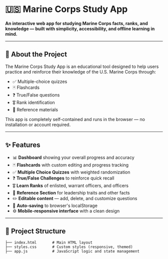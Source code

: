 # 🇺🇸 Marine Corps Study App

**An interactive web app for studying Marine Corps facts, ranks, and knowledge — built with simplicity, accessibility, and offline learning in mind.**

---

## 🔰 About the Project

The Marine Corps Study App is an educational tool designed to help users practice and reinforce their knowledge of the U.S. Marine Corps through:
- ✅ Multiple-choice quizzes
- 🃏 Flashcards
- ❓ True/False questions
- 🎖️ Rank identification
- 📖 Reference materials

This app is completely self-contained and runs in the browser — no installation or account required.

---

## ✨ Features

- 📊 **Dashboard** showing your overall progress and accuracy
- 🃏 **Flashcards** with custom editing and progress tracking
- ✅ **Multiple Choice Quizzes** with weighted randomization
- ❓ **True/False Challenges** to reinforce quick recall
- 🎖️ **Learn Ranks** of enlisted, warrant officers, and officers
- 📖 **Reference Section** for leadership traits and other facts
- ✏️ **Editable content** — add, delete, and customize questions
- 💾 **Auto-saving** to browser's localStorage
- ⚙️ **Mobile-responsive interface** with a clean design

---

## 📂 Project Structure

```text
├── index.html       # Main HTML layout
├── styles.css       # Custom styles (responsive, themed)
├── app.js           # JavaScript logic and state management

